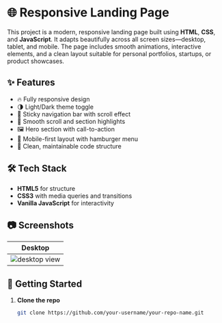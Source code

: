 # 🌐 Responsive Landing Page

This project is a modern, responsive landing page built using **HTML**, **CSS**, and **JavaScript**. It adapts beautifully across all screen sizes—desktop, tablet, and mobile. The page includes smooth animations, interactive elements, and a clean layout suitable for personal portfolios, startups, or product showcases.

## ✨ Features

- 🔥 Fully responsive design
- 🌗 Light/Dark theme toggle
- 🧭 Sticky navigation bar with scroll effect
- 🎯 Smooth scroll and section highlights
- 🖼️ Hero section with call-to-action
- 📱 Mobile-first layout with hamburger menu
- 🔧 Clean, maintainable code structure

## 🛠️ Tech Stack

- **HTML5** for structure  
- **CSS3** with media queries and transitions  
- **Vanilla JavaScript** for interactivity  

## 📷 Screenshots

| Desktop |
|--------|
| ![desktop view](screenshots/desktop.png)



## 🚀 Getting Started

1. **Clone the repo**
   ```bash
   git clone https://github.com/your-username/your-repo-name.git
